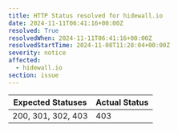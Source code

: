 ```yaml
---
title: HTTP Status resolved for hidewall.io
date: 2024-11-11T06:41:16+00:00Z
resolved: True
resolvedWhen: 2024-11-11T06:41:16+00:00Z
resolvedStartTime: 2024-11-08T11:28:04+00:00Z
severity: notice
affected:
  - hidewall.io
section: issue
---
```


| Expected Statuses | Actual Status  |
|-------------------|----------------|
| 200, 301, 302, 403 | 403 |
